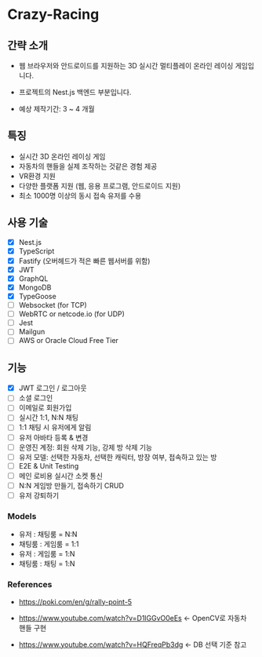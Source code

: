 # Crazy-Racing

## 간략 소개

- 웹 브라우저와 안드로이드를 지원하는 3D 실시간 멀티플레이 온라인 레이싱 게임입니다.

- 프로젝트의 Nest.js 백엔드 부분입니다.

- 예상 제작기간: 3 ~ 4 개월

## 특징

- 실시간 3D 온라인 레이싱 게임
- 자동차의 핸들을 실제 조작하는 것같은 경험 제공
- VR환경 지원
- 다양한 플랫폼 지원 (웹, 응용 프로그램, 안드로이드 지원)
- 최소 1000명 이상의 동시 접속 유저를 수용

## 사용 기술

- [x] Nest.js
- [x] TypeScript
- [x] Fastify (오버헤드가 적은 빠른 웹서버를 위함)
- [x] JWT
- [x] GraphQL
- [x] MongoDB
- [x] TypeGoose
- [ ] Websocket (for TCP)
- [ ] WebRTC or netcode.io (for UDP)
- [ ] Jest
- [ ] Mailgun
- [ ] AWS or Oracle Cloud Free Tier

## 기능

- [x] JWT 로그인 / 로그아웃
- [ ] 소셜 로그인
- [ ] 이메일로 회원가입
- [ ] 실시간 1:1, N:N 채팅
- [ ] 1:1 채팅 시 유저에게 알림
- [ ] 유저 아바타 등록 & 변경
- [ ] 운영진 계정: 회원 삭제 기능, 강제 방 삭제 기능
- [ ] 유저 모델: 선택한 자동차, 선택한 캐릭터, 방장 여부, 접속하고 있는 방
- [ ] E2E & Unit Testing
- [ ] 메인 로비용 실시간 소켓 통신
- [ ] N:N 게임방 만들기, 접속하기 CRUD
- [ ] 유저 강퇴하기

### Models

- 유저 : 채팅룸 = N:N
- 채팅룸 : 게임룸 = 1:1
- 유저 : 게임룸 = 1:N
- 채팅룸 : 채팅 = 1:N

### References

- https://poki.com/en/g/rally-point-5

- https://www.youtube.com/watch?v=D1lGGvO0eEs <- OpenCV로 자동차 핸들 구현

- https://www.youtube.com/watch?v=HQFreqPb3dg <- DB 선택 기준 참고
